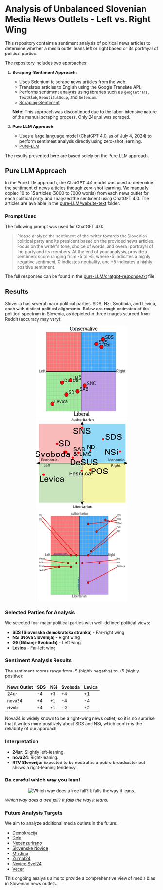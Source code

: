 # Analysis of Unbalanced Slovenian Media News Outlets - Left vs. Right Wing

This repository contains a sentiment analysis of political news articles to determine whether a media outlet leans left or right based on its portrayal of political parties.

The repository includes two approaches:

1. **Scraping-Sentiment Approach**:
   - Uses Selenium to scrape news articles from the web.
   - Translates articles to English using the Google Translate API.
   - Performs sentiment analysis using libraries such as `googletrans`, `TextBlob`, `BeautifulSoup`, and `Selenium`.
   - [Scraping-Sentiment](scraping-sentiment/)

   **Note**: This approach was discontinued due to the labor-intensive nature of the manual scraping process. Only 24ur.si was scraped.

2. **Pure LLM Approach**:
   - Uses a large language model (ChatGPT 4.0, as of July 4, 2024) to perform sentiment analysis directly using zero-shot learning.
   - [Pure-LLM](pure-LLM/)

The results presented here are based solely on the Pure LLM approach.

## Pure LLM Approach

In the Pure LLM approach, the ChatGPT 4.0 model was used to determine the sentiment of news articles through zero-shot learning. We manually copied 10 to 15 articles (5000 to 7000 words) from each news outlet for each political party and analyzed the sentiment using ChatGPT 4.0. The articles are available in the [pure-LLM/website-text](pure-LLM/website-text) folder.

### Prompt Used
The following prompt was used for ChatGPT 4.0:

> Please analyze the sentiment of the writer towards the Slovenian political party <political party name> and its president <political party president full name> based on the provided news articles. Focus on the writer's tone, choice of words, and overall portrayal of the party and its members. At the end of your analysis, provide a sentiment score ranging from -5 to +5, where -5 indicates a highly negative sentiment, 0 indicates neutrality, and +5 indicates a highly positive sentiment.

The full responses can be found in the [pure-LLM/chatgpt-response.txt](pure-LLM/chatgpt-response.txt) file.

## Results

Slovenia has several major political parties: SDS, NSi, Svoboda, and Levica, each with distinct political alignments. Below are rough estimates of the political spectrum in Slovenia, as depicted in three images sourced from Reddit (accuracy may vary):

<p align="center">
  <img src="pictures/political-compas1.jpg" alt="Political Compass 1" width="300" height="300"/>
  <img src="pictures/political-compas2.png" alt="Political Compass 2" width="300" height="300"/>
  <img src="pictures/political-compas3.jpeg" alt="Political Compass 3" width="300" height="300"/>
</p>

### Selected Parties for Analysis
We selected four major political parties with well-defined political views:
- **SDS (Slovenska demokratska stranka)** - Far-right wing
- **NSi (Nova Slovenija)** - Right wing
- **GS (Gibanje Svoboda)** - Left wing
- **Levica** - Far-left wing

### Sentiment Analysis Results
The sentiment scores range from -5 (highly negative) to +5 (highly positive):

| News Outlet | SDS | NSi | Svoboda | Levica |
|-------------|-----|-----|---------|--------|
| 24ur        | -4  | +3  | +4      | +1     |
| nova24      | +4  | +1  | -4      | -4     |
| rtvslo      | +4  | +1  | -2      | +2     |

Nova24 is widely known to be a right-wing news outlet, so it is no surprise that it writes more positively about SDS and NSi, which confirms the reliability of our approach.

### Interpretation
- **24ur**: Slightly left-leaning.
- **nova24**: Right-leaning.
- **RTV Slovenija**: Expected to be neutral as a public broadcaster but shows a right-leaning tendency.

### Be careful which way you lean!
<p align="center">
  <img src="pictures/quote.gif" alt="Which way does a tree fall? It falls the way it leans." width="300"/>
</p>

*Which way does a tree fall? It falls the way it leans.*

### Future Analysis Targets
We aim to analyze additional media outlets in the future:
- [Demokracija](https://demokracija.si/)
- [Delo](https://www.delo.si/)
- [Necenzurirano](https://necenzurirano.si/)
- [Slovenske Novice](https://www.slovenskenovice.si/)
- [Mladina](https://www.mladina.si/politika/)
- [Zurnal24](https://www.zurnal24.si/)
- [Novice Svet24](https://novice.svet24.si/)
- [Vecer](https://www.vecer.com/)

This ongoing analysis aims to provide a comprehensive view of media bias in Slovenian news outlets.